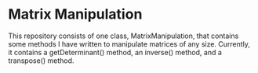 # Matrix Manipulation

This repository consists of one class, MatrixManipulation, that contains some methods I have written to manipulate matrices of any size. Currently, it contains a getDeterminant() method, an inverse() method, and a transpose() method.
